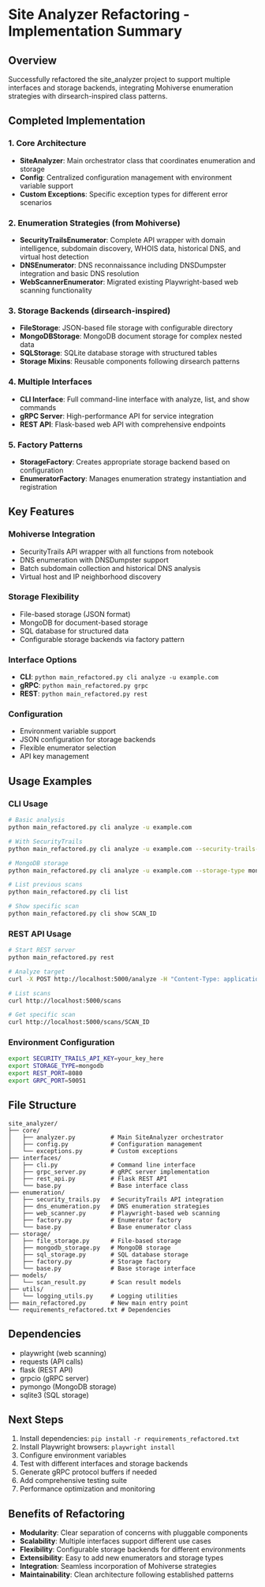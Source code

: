 # Site Analyzer Refactoring - Implementation Summary

## Overview
Successfully refactored the site_analyzer project to support multiple interfaces and storage backends, integrating Mohiverse enumeration strategies with dirsearch-inspired class patterns.

## Completed Implementation

### 1. Core Architecture
- **SiteAnalyzer**: Main orchestrator class that coordinates enumeration and storage
- **Config**: Centralized configuration management with environment variable support
- **Custom Exceptions**: Specific exception types for different error scenarios

### 2. Enumeration Strategies (from Mohiverse)
- **SecurityTrailsEnumerator**: Complete API wrapper with domain intelligence, subdomain discovery, WHOIS data, historical DNS, and virtual host detection
- **DNSEnumerator**: DNS reconnaissance including DNSDumpster integration and basic DNS resolution
- **WebScannerEnumerator**: Migrated existing Playwright-based web scanning functionality

### 3. Storage Backends (dirsearch-inspired)
- **FileStorage**: JSON-based file storage with configurable directory
- **MongoDBStorage**: MongoDB document storage for complex nested data
- **SQLStorage**: SQLite database storage with structured tables
- **Storage Mixins**: Reusable components following dirsearch patterns

### 4. Multiple Interfaces
- **CLI Interface**: Full command-line interface with analyze, list, and show commands
- **gRPC Server**: High-performance API for service integration
- **REST API**: Flask-based web API with comprehensive endpoints

### 5. Factory Patterns
- **StorageFactory**: Creates appropriate storage backend based on configuration
- **EnumeratorFactory**: Manages enumeration strategy instantiation and registration

## Key Features

### Mohiverse Integration
- SecurityTrails API wrapper with all functions from notebook
- DNS enumeration with DNSDumpster support
- Batch subdomain collection and historical DNS analysis
- Virtual host and IP neighborhood discovery

### Storage Flexibility
- File-based storage (JSON format)
- MongoDB for document-based storage
- SQL database for structured data
- Configurable storage backends via factory pattern

### Interface Options
- **CLI**: `python main_refactored.py cli analyze -u example.com`
- **gRPC**: `python main_refactored.py grpc`
- **REST**: `python main_refactored.py rest`

### Configuration
- Environment variable support
- JSON configuration for storage backends
- Flexible enumerator selection
- API key management

## Usage Examples

### CLI Usage
```bash
# Basic analysis
python main_refactored.py cli analyze -u example.com

# With SecurityTrails
python main_refactored.py cli analyze -u example.com --security-trails-key YOUR_KEY

# MongoDB storage
python main_refactored.py cli analyze -u example.com --storage-type mongodb --storage-config '{"connection_string": "mongodb://localhost:27017"}'

# List previous scans
python main_refactored.py cli list

# Show specific scan
python main_refactored.py cli show SCAN_ID
```

### REST API Usage
```bash
# Start REST server
python main_refactored.py rest

# Analyze target
curl -X POST http://localhost:5000/analyze -H "Content-Type: application/json" -d '{"target": "example.com"}'

# List scans
curl http://localhost:5000/scans

# Get specific scan
curl http://localhost:5000/scans/SCAN_ID
```

### Environment Configuration
```bash
export SECURITY_TRAILS_API_KEY=your_key_here
export STORAGE_TYPE=mongodb
export REST_PORT=8080
export GRPC_PORT=50051
```

## File Structure
```
site_analyzer/
├── core/
│   ├── analyzer.py          # Main SiteAnalyzer orchestrator
│   ├── config.py            # Configuration management
│   └── exceptions.py        # Custom exceptions
├── interfaces/
│   ├── cli.py               # Command line interface
│   ├── grpc_server.py       # gRPC server implementation
│   ├── rest_api.py          # Flask REST API
│   └── base.py              # Base interface class
├── enumeration/
│   ├── security_trails.py   # SecurityTrails API integration
│   ├── dns_enumeration.py   # DNS enumeration strategies
│   ├── web_scanner.py       # Playwright-based web scanning
│   ├── factory.py           # Enumerator factory
│   └── base.py              # Base enumerator class
├── storage/
│   ├── file_storage.py      # File-based storage
│   ├── mongodb_storage.py   # MongoDB storage
│   ├── sql_storage.py       # SQL database storage
│   ├── factory.py           # Storage factory
│   └── base.py              # Base storage interface
├── models/
│   └── scan_result.py       # Scan result models
├── utils/
│   └── logging_utils.py     # Logging utilities
├── main_refactored.py       # New main entry point
└── requirements_refactored.txt # Dependencies
```

## Dependencies
- playwright (web scanning)
- requests (API calls)
- flask (REST API)
- grpcio (gRPC server)
- pymongo (MongoDB storage)
- sqlite3 (SQL storage)

## Next Steps
1. Install dependencies: `pip install -r requirements_refactored.txt`
2. Install Playwright browsers: `playwright install`
3. Configure environment variables
4. Test with different interfaces and storage backends
5. Generate gRPC protocol buffers if needed
6. Add comprehensive testing suite
7. Performance optimization and monitoring

## Benefits of Refactoring
- **Modularity**: Clear separation of concerns with pluggable components
- **Scalability**: Multiple interfaces support different use cases
- **Flexibility**: Configurable storage backends for different environments
- **Extensibility**: Easy to add new enumerators and storage types
- **Integration**: Seamless incorporation of Mohiverse strategies
- **Maintainability**: Clean architecture following established patterns
